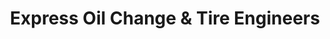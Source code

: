 ---
title: "Express Oil Change & Tire Engineers"
url: /vestavia-hills/express-oil-change-and-tire-engineers/
shop: tyres
---